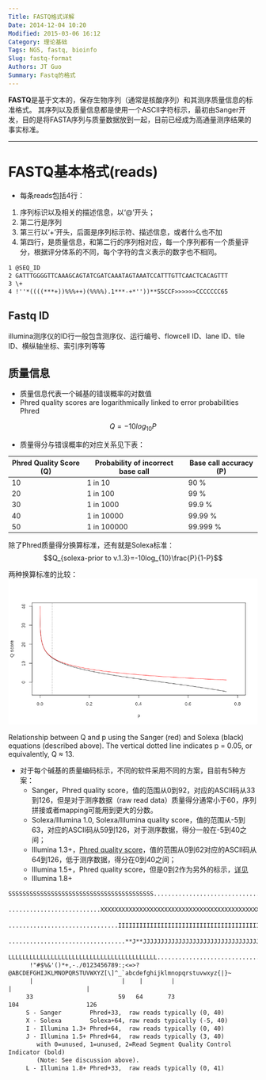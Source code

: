 ```yaml
---
Title: FASTQ格式详解
Date: 2014-12-04 10:20
Modified: 2015-03-06 16:12
Category: 理论基础
Tags: NGS, fastq, bioinfo
Slug: fastq-format
Authors: JT Guo
Summary: Fastq的格式
---
```


**FASTQ**是基于文本的，保存生物序列（通常是核酸序列）和其测序质量信息的标准格式。
其序列以及质量信息都是使用一个ASCII字符标示，最初由Sanger开发，目的是将FASTA序列与质量数据放到一起，目前已经成为高通量测序结果的事实标准。

---

# FASTQ基本格式(reads)

* 每条reads包括4行：

1. 序列标识以及相关的描述信息，以‘@’开头；
2. 第二行是序列
3. 第三行以‘+’开头，后面是序列标示符、描述信息，或者什么也不加
4. 第四行，是质量信息，和第二行的序列相对应，每一个序列都有一个质量评分，根据评分体系的不同，每个字符的含义表示的数字也不相同。

```text
1 @SEQ_ID
2 GATTTGGGGTTCAAAGCAGTATCGATCAAATAGTAAATCCATTTGTTCAACTCACAGTTT
3 \+
4 !''*((((***+))%%%++)(%%%%).1***-+*''))**55CCF>>>>>>CCCCCCC65
```

## Fastq ID

illumina测序仪的ID行一般包含测序仪、运行编号、flowcell ID、lane ID、tile ID、横纵轴坐标、索引序列等等

## 质量信息

* 质量信息代表一个碱基的错误概率的对数值
* Phred quality scores are logarithmically linked to error probabilities Phred

$$Q=-10log_{10}P$$

* 质量得分与错误概率的对应关系见下表：

Phred Quality Score (Q) | Probability of incorrect base call | Base call accuracy (P)
---|---|---
10 | 1 in 10 | 90 %
20 | 1 in 100 | 99 %
30 | 1 in 1000 | 99.9 %
40 | 1 in 10000 | 99.99 %
50 | 1 in 100000 | 99.999 %

除了Phred质量得分换算标准，还有就是Solexa标准：
$$Q_{solexa-prior to v.1.3}=-10log_{10}\frac{P}{1-P}$$

两种换算标准的比较：
![compare](./images/fastq_quality_compare.png)

Relationship between Q and p using the Sanger (red) and Solexa (black)
equations (described above). The vertical dotted line indicates p = 0.05, or
equivalently, Q ≈ 13.

* 对于每个碱基的质量编码标示，不同的软件采用不同的方案，目前有5种方案：
  * Sanger，Phred quality score，值的范围从0到92，对应的ASCII码从33到126，但是对于测序数据（raw read data）质量得分通常小于60，序列拼接或者mapping可能用到更大的分数。
  * Solexa/Illumina 1.0, Solexa/Illumina quality score，值的范围从-5到63，对应的ASCII码从59到126，对于测序数据，得分一般在-5到40之间；
  * Illumina 1.3+，[Phred quality score](http://en.wikipedia.org/wiki/Phred_quality_score)，值的范围从0到62对应的ASCII码从64到126，低于测序数据，得分在0到40之间；
  * Illumina 1.5+，Phred quality score，但是0到2作为另外的标示，[详见](http://solexaqa.sourceforge.net/questions.htm#illumina)
  * Illumina 1.8+

```text
SSSSSSSSSSSSSSSSSSSSSSSSSSSSSSSSSSSSSSSSS.....................................................
      ..........................XXXXXXXXXXXXXXXXXXXXXXXXXXXXXXXXXXXXXXXXXXXXXX......................
      ...............................IIIIIIIIIIIIIIIIIIIIIIIIIIIIIIIIIIIIIIIII......................
      .................................**J**JJJJJJJJJJJJJJJJJJJJJJJJJJJJJJJJJJJJJJ......................
      LLLLLLLLLLLLLLLLLLLLLLLLLLLLLLLLLLLLLLLLLL....................................................
      !"#$%&'()*+,-./0123456789:;<=>?@ABCDEFGHIJKLMNOPQRSTUVWXYZ[\]^_`abcdefghijklmnopqrstuvwxyz{|}~
      |                         |    |        |                              |                     |
     33                        59   64       73                            104                   126
     S - Sanger        Phred+33,  raw reads typically (0, 40)
     X - Solexa        Solexa+64, raw reads typically (-5, 40)
     I - Illumina 1.3+ Phred+64,  raw reads typically (0, 40)
     J - Illumina 1.5+ Phred+64,  raw reads typically (3, 40)
        with 0=unused, 1=unused, 2=Read Segment Quality Control Indicator (bold)
        (Note: See discussion above).
     L - Illumina 1.8+ Phred+33,  raw reads typically (0, 41)
```
